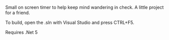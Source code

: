 Small on screen timer to help keep mind wandering in check. A little project for a friend. 

To build, open the .sln with Visual Studio and press CTRL+F5.

Requires .Net 5
